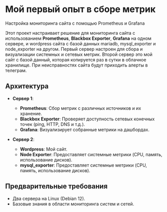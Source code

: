 # Мой первый опыт в сборе метрик

Настройка мониторинга сайта с помощью Prometheus и Grafana

Этот проект настраивает решение для мониторинга сайта с использованием **Prometheus**, **Blackbox Exporter**, **Grafana** на одном сервере, и wordpress сайта с базой данных mariadb, mysql_exporter и node_exporter на другом. Первый сервер настроен для сбора и визуализации системных и сетевых метрик. Второй сервер это мой сайт с базой данный, которая копируется раз в сутки в облачное хранилище. При неисправностях сайта будут приходить алерты в телеграм.

## Архитектура

- **Сервер 1**: 
  - **Prometheus**: Сбор метрик с различных источников и их хранение.
  - **Blackbox Exporter**: Проверяет доступность сетевых конечных точек (ping, HTTP, DNS и т.д.).
  - **Grafana**: Визуализирует собранные метрики на дашбордах.
  
- **Сервер 2**: 
  - **Wordpress**: Мой сайт.
  - **Node Exporter**: Предоставляет системные метрики (CPU, память, использование дисков).
  - **mysql_exporter**: Предоставляет системные метрики (CPU, память, использование дисков).

## Предварительные требования

- Два сервера на Linux (Debian 12).
- Базовые знания в области мониторинга систем и сетей.
